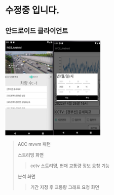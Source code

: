 # 수정중 입니다.  

## 안드로이드 클라이언트  
<img src="../android_screen.png" width="300" height="300"/>  

> ACC mvvm 패턴
> 
> 스트리밍 화면  
> > cctv 스트리밍, 현재 교통량 정보 요청 기능  
> 
> 분석 화면  
> > 기간 지정 후 교통량 그래프 요청 화면  